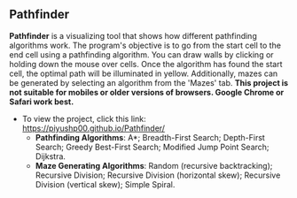 ## Pathfinder


**Pathfinder** is a visualizing tool that shows how different pathfinding algorithms work. The program's objective is to go from the start cell to the end cell using a pathfinding algorithm. You can draw walls by clicking or holding down the mouse over cells. Once the algorithm has found the start cell, the optimal path will be illuminated in yellow. Additionally, mazes can be generated by selecting an algorithm from the 'Mazes' tab. **This project is not suitable for mobiles or older versions of browsers. Google Chrome or Safari work best.**
  * To view the project, click this link: https://piyushp00.github.io/Pathfinder/
    * **Pathfinding Algorithms**: A*; Breadth-First Search; Depth-First Search; Greedy Best-First Search; Modified Jump Point Search; Dijkstra.
    * **Maze Generating Algorithms**: Random (recursive backtracking); Recursive Division; Recursive Division (horizontal skew); Recursive Division (vertical skew); Simple Spiral.
